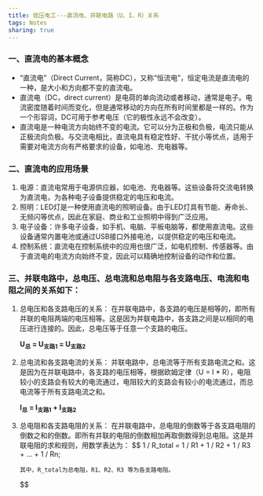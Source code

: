 ```yaml
---
title: 低压电工---直流电、并联电路（U、I、R）关系
tags: Notes
sharing: true
---
```


### 一、直流电的基本概念

- “直流电”（Direct Current，简称DC），又称“恒流电”，恒定电流是直流电的一种，是大小和方向都不变的直流电。<!--more-->
- 直流电（DC，direct current）是电荷的单向流动或者移动，通常是电子。电流密度随着时间而变化，但是通常移动的方向在所有时间里都是一样的。作为一个形容词，DC可用于参考电压（它的极性永远不会改变）。
- 直流电是一种电流方向始终不变的电流。它可以分为正极和负极，电流只能从正极流向负极。与交流电相比，直流电具有稳定性好、干扰小等优点，适用于需要对电流方向有严格要求的设备，如电池、充电器等。

### 二、直流电的应用场景

1. 电源：直流电常用于电源供应器，如电池、充电器等。这些设备将交流电转换为直流电，为各种电子设备提供稳定的电压和电流。
2. 照明：LED灯是一种使用直流电的照明设备。由于LED灯具有节能、寿命长、无频闪等优点，因此在家庭、商业和工业照明中得到广泛应用。
3. 电子设备：许多电子设备，如手机、电脑、平板电脑等，都使用直流电。这些设备通常内置电池或通过USB接口外接电池，以提供稳定的电压和电流。
4. 控制系统：直流电在控制系统中的应用也很广泛，如电机控制、传感器等。由于直流电的电流方向始终不变，因此可以精确地控制设备的动作和位置。

### 三、并联电路中，总电压、总电流和总电阻与各支路电压、电流和电阻之间的关系如下：

1. 总电压和各支路电压的关系：
    在并联电路中，各支路的电压是相等的，即所有并联的电阻两端的电压相等。这是因为并联电路中，各支路之间是以相同的电压进行连接的。因此，总电压等于任意一个支路的电压。
    
    **U<sub>总</sub>  =  U<sub>支路1</sub>  =  U<sub>支路2</sub>**
    
2. 总电流和各支路电流的关系：
     并联电路中，总电流等于所有支路电流之和。这是因为在并联电路中，各支路的电压相等，根据欧姆定律（U = I * R），电阻较小的支路会有较大的电流通过，电阻较大的支路会有较小的电流通过，而总电流等于所有支路电流之和。

    **I<sub>总</sub>  =  I<sub>支路1</sub>  +  I<sub>支路2</sub>**

3. 总电阻和各支路电阻的关系：
     在并联电路中，总电阻的倒数等于各支路电阻的倒数之和的倒数。即所有并联的电阻的倒数相加再取倒数得到总电阻。这是并联电阻的求和规则，用数学表达为：
     $$
     1 / R_total = 1 / R1 + 1 / R2 + 1 / R3 + ... + 1 / Rn;
     
       其中，R_total为总电阻，R1、R2、R3 等为各支路电阻。
     $$
